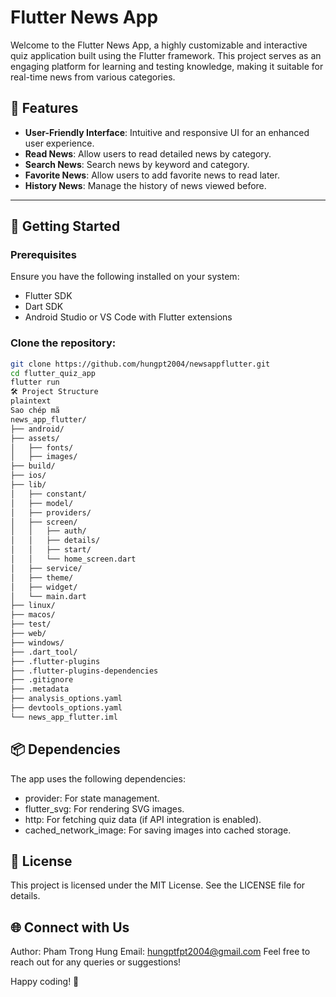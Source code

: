# Flutter News App

Welcome to the Flutter News App, a highly customizable and interactive quiz application built using the Flutter framework. This project serves as an engaging platform for learning and testing knowledge, making it suitable for real-time news from various categories.

## 📖 Features

- **User-Friendly Interface**: Intuitive and responsive UI for an enhanced user experience.
- **Read News**: Allow users to read detailed news by category.
- **Search News**: Search news by keyword and category.
- **Favorite News**: Allow users to add favorite news to read later.
- **History News**: Manage the history of news viewed before.

---

## 🚀 Getting Started

### Prerequisites

Ensure you have the following installed on your system:

- Flutter SDK  
- Dart SDK  
- Android Studio or VS Code with Flutter extensions  

### Clone the repository:

```bash
git clone https://github.com/hungpt2004/newsappflutter.git
cd flutter_quiz_app
flutter run
🛠️ Project Structure
plaintext
Sao chép mã
news_app_flutter/
├── android/
├── assets/
│   ├── fonts/
│   ├── images/
├── build/
├── ios/
├── lib/
│   ├── constant/
│   ├── model/
│   ├── providers/
│   ├── screen/
│   │   ├── auth/
│   │   ├── details/
│   │   ├── start/
│   │   └── home_screen.dart
│   ├── service/
│   ├── theme/
│   ├── widget/
│   └── main.dart
├── linux/
├── macos/
├── test/
├── web/
├── windows/
├── .dart_tool/
├── .flutter-plugins
├── .flutter-plugins-dependencies
├── .gitignore
├── .metadata
├── analysis_options.yaml
├── devtools_options.yaml
└── news_app_flutter.iml
```

## 📦 Dependencies
The app uses the following dependencies:

- provider: For state management.
- flutter_svg: For rendering SVG images.
- http: For fetching quiz data (if API integration is enabled).
- cached_network_image: For saving images into cached storage.

## 📜 License
This project is licensed under the MIT License. See the LICENSE file for details.

## 🌐 Connect with Us
Author: Pham Trong Hung
Email: hungptfpt2004@gmail.com
Feel free to reach out for any queries or suggestions!

Happy coding! 🎉
